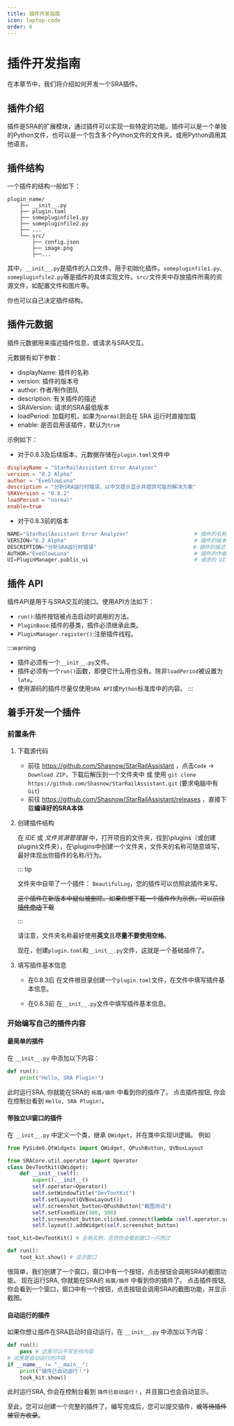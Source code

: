```yaml
---
title: 插件开发指南
icon: laptop-code
order: 6
---
```


# 插件开发指南

在本章节中，我们将介绍如何开发一个SRA插件。

## 插件介绍

插件是SRA的扩展模块，通过插件可以实现一些特定的功能。插件可以是一个单独的Python文件，也可以是一个包含多个Python文件的文件夹。或用Python调用其他语言。

## 插件结构

一个插件的结构一般如下：

```
plugin_name/
    ├── __init__.py
    ├── plugin.toml
    ├── somepluginfile1.py
    ├── somepluginfile2.py
    ├── ...
    └── src/
        ├── config.json
        ├── image.png
        ├──...
```

其中，`__init__.py`是插件的入口文件，用于初始化插件。`somepluginfile1.py`、`somepluginfile2.py`等是插件的具体实现文件。`src/`文件夹中存放插件所需的资源文件，如配置文件和图片等。

你也可以自己决定插件结构。

## 插件元数据
插件元数据用来描述插件信息，或请求与SRA交互。

元数据有如下参数：
- displayName: 插件的名称
- version: 插件的版本号
- author: 作者/制作团队
- description: 有关插件的描述
- SRAVersion: 请求的SRA最低版本
- loadPeriod: 加载时机，如果为`normal`则会在 SRA 运行时直接加载
- enable: 是否启用该插件，默认为`true`

示例如下：

- 对于0.8.3及后续版本，元数据存储在`plugin.toml`文件中
```toml
displayName = "StarRailAssistant Error Analyzer"
version = "0.2 Alpha"
author = "EveGlowLuna"
description = "分析SRA运行时错误，以中文提示显示并提供可能的解决方案"
SRAVersion = "0.8.2"
loadPeriod = "normal"
enable=true
```
- 对于0.8.3前的版本
```python
NAME="StarRailAssistant Error Analyzer"                     # 插件的名称
VERSION="0.2 Alpha"                                         # 插件的版本
DESCRIPTION="分析SRA运行时错误"                               # 插件的描述
AUTHOR="EveGlowLuna"                                        # 插件的作者
UI=PluginManager.public_ui                                  # 请求的 UI
```

## 插件 API

插件API是用于与SRA交互的接口。使用API方法如下：
- `run()`:插件按钮被点击启动时调用的方法。
- `PluginBase`:插件的基类，插件必须继承此类。
- `PluginManager.register()`:注册插件线程。

:::warning
- 插件必须有一个`__init__.py`文件。
- 插件必须有一个`run()`函数，即便它什么用也没有。除非`loadPeriod`被设置为`late`。
- 使用源码的插件尽量仅使用`SRA API`或`Python`标准库中的内容。
:::

## 着手开发一个插件

### 前置条件

1. 下载源代码
   - 前往 https://github.com/Shasnow/StarRailAssistant ，点击`Code` -> `Download ZIP`，下载后解压到一个文件夹中 或 使用 `git clone https://github.com/Shasnow/StarRailAssistant.git` (要求电脑中有 `Git`)
   - 前往 https://github.com/Shasnow/StarRailAssistant/releases ，直接下载**编译好的SRA本体**

2. 创建插件结构

    在 *IDE* 或 *文件资源管理器* 中，打开项目的文件夹，找到\plugins（或创建plugins文件夹），在\plugins中创建一个文件夹，文件夹的名称可随意填写，最好体现出你插件的名称/行为。
    
    ::: tip 
    
    文件夹中自带了一个插件： `BeautifulLog`，您的插件可以仿照此插件来写。
    
    ~~这个插件在新版本中疑似被删除。如果你想下载一个插件作为示例，可以前往[插件商店](https://starrailassistant.top/pluginstore.html)下载~~
    
    :::
    
    请注意，文件夹名称最好使用**英文**且**尽量不要使用空格**。
    
    现在，创建`plugin.toml`和`__init__.py`文件，这就是一个基础插件了。

3. 填写插件基本信息

   - 在0.8.3后
   在文件根目录创建一个`plugin.toml`文件，在文件中填写插件基本信息。

   - 在0.8.3前
   在`__init__.py`文件中填写插件基本信息。

### 开始编写自己的插件内容
#### 最简单的插件
在 `__init__.py` 中添加以下内容：
```python
def run():
    print("Hello, SRA Plugin!")
```
此时运行SRA, 你就能在SRA的 `拓展/插件` 中看到你的插件了。
点击插件按钮, 你会在控制台看到 `Hello, SRA Plugin!`。
    
#### 带独立UI窗口的插件
在 `__init__.py` 中定义一个类，继承 `QWidget`，并在类中实现UI逻辑。
例如
```python
from PySide6.QtWidgets import QWidget, QPushButton, QVBoxLayout

from SRACore.util.operator import Operator
class DevTootKit(QWidget):
    def __init__(self):
        super().__init__()
        self.operator=Operator()
        self.setWindowTitle("DevTootKit")
        self.setLayout(QVBoxLayout())
        self.screenshot_button=QPushButton("截图测试")
        self.setFixedSize(300, 300)
        self.screenshot_button.clicked.connect(lambda :self.operator.screenshot().show())
        self.layout().addWidget(self.screenshot_button)

toot_kit=DevTootKit() # 全局实例，否则你会看到窗口一闪而过

def run():
    toot_kit.show() # 显示窗口
```
很简单，我们创建了一个窗口，窗口中有一个按钮，点击按钮会调用SRA的截图功能。
现在运行SRA, 你就能在SRA的 `拓展/插件` 中看到你的插件了。
点击插件按钮, 你会看到一个窗口，窗口中有一个按钮，点击按钮会调用SRA的截图功能，并显示截图。

#### 自动运行的插件
如果你想让插件在SRA启动时自动运行，在 `__init__.py` 中添加以下内容：
```python
def run():
    pass # 这里可以不写任何内容
# 这里是自动运行的内容    
if __name__ != "__main__":
    print("插件已自动运行！")
    took_kit.show()
```
此时运行SRA, 你会在控制台看到 `插件已自动运行！`，并且窗口也会自动显示。

至此，您可以创建一个完整的插件了。编写完成后，您可以提交插件，~~或等待插件被官方收录~~。